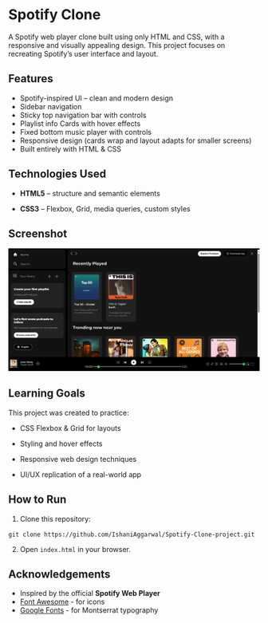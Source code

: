 
# Spotify Clone

A Spotify web player clone built using only HTML and CSS, with a responsive and visually appealing design. This project focuses on recreating Spotify’s user interface and layout.



## Features

- Spotify-inspired UI – clean and modern design
- Sidebar navigation
- Sticky top navigation bar with controls
- Playlist info Cards with hover effects
- Fixed bottom music player with controls
- Responsive design (cards wrap and layout adapts for smaller screens)
- Built entirely with HTML & CSS


## Technologies Used

- **HTML5** – structure and semantic elements

- **CSS3** – Flexbox, Grid, media queries, custom styles


## Screenshot
![Screenshot](Screenshot.png)


## Learning Goals

This project was created to practice:

- CSS Flexbox & Grid for layouts

- Styling and hover effects

- Responsive web design techniques

- UI/UX replication of a real-world app





## How to Run

  1. Clone this repository:
    
    git clone https://github.com/IshaniAggarwal/Spotify-Clone-project.git


  2. Open `index.html` in your browser. 
## Acknowledgements

 -  Inspired by the official **Spotify Web Player** 
 - [Font Awesome](https://fontawesome.com/) - for icons
 - [Google Fonts](https://fonts.google.com/) - for Montserrat typography 
 

